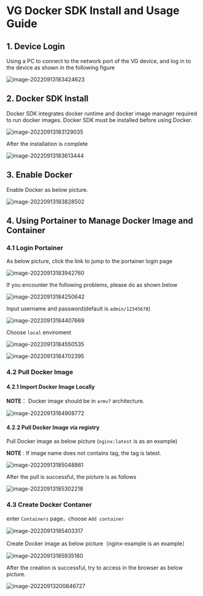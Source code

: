 # VG Docker SDK Install and Usage Guide

## 1. Device Login

Using a PC to connect to the network port of the VG device, and log in to the device as shown in the following figure

![image-20220913183424623](images/image-20220913183424623.png)

## 2. Docker SDK Install

Docker SDK integrates docker runtime and docker image manager required to run docker images. Docker SDK must be installed before using Docker.

![image-20220913183129035](images/image-20220913183129035.png)

After the installation is complete

![image-20220913183613444](images/image-20220913183613444.png)

## 3. Enable Docker

Enable Docker as below picture.

![image-20220913183828502](images/image-20220913183828502.png)

## 4. Using Portainer to Manage Docker Image and Container

### 4.1 Login Portainer

As below picture, click the link to jump to the portainer login page

![image-20220913183942760](images/image-20220913183942760.png)

If you encounter the following problems, please do as shown below

![image-20220913184250642](images/image-20220913184250642.png)

Input username and password(default is `admin/12345678`)

![image-20220913184407669](images/image-20220913184407669.png)

Choose `local` enviroment

![image-20220913184550535](images/image-20220913184550535.png)

![image-20220913184702395](images/image-20220913184702395.png)

### 4.2 Pull Docker Image

#### 4.2.1 Import Docker Image Locally

**NOTE**： Docker image should be in `armv7` architecture.

![image-20220913184908772](images/image-20220913184908772.png)

#### 4.2.2 Pull Docker Image via registry

Pull Docker image as below picture (`nginx:latest` is as an example)

**NOTE** : If image name does not contains tag, the tag is latest.

![image-20220913185048861](images/image-20220913185048861.png)

After the pull is successful, the picture is as follows

![image-20220913185302218](images/image-20220913185302218.png)

### 4.3 Create Docker Contaner

enter `Containers` page，choose `Add container`

![image-20220913185403317](images/image-20220913185403317.png)

Create Docker image as below picture（nginx-example is an example）

![image-20220913185935180](images/image-20220913185935180.png)

After the creation is successful, try to access in the browser as below picture.

![image-20220913200846727](images/image-20220913200846727.png)